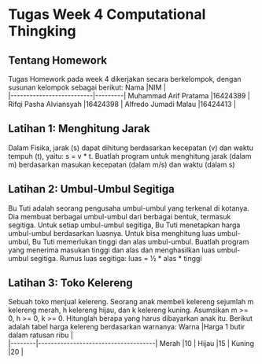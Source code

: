 # Tugas Week 4 Computational Thingking

## Tentang Homework
Tugas Homework pada week 4 dikerjakan secara berkelompok, dengan susunan kelompok sebagai berikut:
Nama                       |NIM      |  
|--------------------------|---------|
Muhammad Arif Pratama      |16424389 | 
Rifqi Pasha Alviansyah     |16424398 |
Alfredo Jumadi Malau       |16424413 |

## Latihan 1: Menghitung Jarak
Dalam Fisika, jarak (s) dapat dihitung berdasarkan kecepatan (v) dan waktu tempuh (t), yaitu: s = v * t. 
Buatlah program untuk menghitung jarak (dalam m) berdasarkan masukan kecepatan (dalam m/s) dan waktu (dalam s)

## Latihan 2: Umbul-Umbul Segitiga
Bu Tuti adalah seorang pengusaha umbul-umbul yang terkenal di kotanya. 
Dia membuat berbagai umbul-umbul dari berbagai bentuk, termasuk segitiga.
Untuk setiap umbul-umbul segitiga, Bu Tuti menetapkan harga umbul-umbul berdasarkan luasnya. 
Untuk bisa menghitung luas umbul-umbul, Bu Tuti memerlukan tinggi dan alas umbul-umbul. 
Buatlah program yang menerima masukan tinggi dan alas dan menghasilkan luas umbul-umbul segitiga. 
Rumus luas segitiga: luas = ½ * alas * tinggi

## Latihan 3: Toko Kelereng
Sebuah toko menjual kelereng. 
Seorang anak membeli kelereng sejumlah m kelereng merah, h kelereng hijau, dan k kelereng kuning.
Asumsikan m >= 0, h >= 0, k >= 0.
Hitunglah berapa yang harus dibayarkan anak itu.
Berikut adalah tabel harga kelereng berdasarkan warnanya:
Warna    |Harga 1 butir dalam ratusan ribu     |  
|--------|-------------------------------------|
Merah    |10                                   | 
Hijau    |15                                   |
Kuning   |20                                   |

